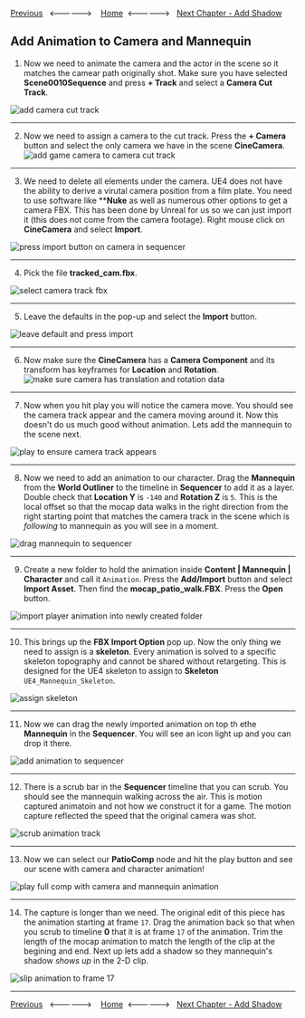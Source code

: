 [Previous](../cg_character_ii/README.md)&nbsp;&nbsp;&nbsp;<------>&nbsp;&nbsp;&nbsp;&nbsp;[Home](../README.md)&nbsp;&nbsp;<------>&nbsp;&nbsp;&nbsp;[Next Chapter - Add Shadow](../shadow/README.md)

## Add Animation to Camera and Mannequin

1.  Now we need to animate the camera and the actor in the scene so it matches the camear path originally shot.  Make sure you have selected **Scene0010Sequence** and press **+ Track** and select a **Camera Cut Track**.

![add camera cut track](../images/addCameraCutTrack.jpg)

***

2.  Now we need to assign a camera to the cut track.  Press the **+ Camera** button and select the only camera we have in the scene **CineCamera**.
![add game camera to camera cut track](../images/addCameraToCuts.jpg)

***

3.  We need to delete all elements under the camera.  UE4 does not have the ability to derive a virutal camera position from a film plate.  You need to use software like ****Nuke** as well as numerous other options to get a camera FBX.  This has been done by Unreal for us so we can just import it (this does not come from the camera footage).  Right mouse click on **CineCamera** and select **Import**.


![press import button on camera in sequencer](../images/pressImportButtonForCamTrack.jpg)

***

4. Pick the file **tracked_cam.fbx**.

![select camera track fbx](../images/trackedCamFBX.jpg)

***

5.  Leave the defaults in the pop-up and select the **Import** button.

![leave default and press import](../images/leaveDefaultImport.jpg)


***

6.  Now make sure the **CineCamera** has a **Camera Component** and its transform has keyframes for **Location** and **Rotation**.
![make sure camera has translation and rotation data](../images/translationAndRotationCamTrack.jpg)

***

7.  Now when you hit play you will notice the camera move.  You should see the camera track appear and the camera moving around it.  Now this doesn't do us much good without animation.  Lets add the mannequin to the scene next.

![play to ensure camera track appears](../images/playCameraTrack.jpg)

***

8. Now we need to add an animation to our character.  Drag the **Mannequin** from the **World Outliner** to the timeline in **Sequencer** to add it as a layer.  Double check that **Location Y** is `-140` and **Rotation Z** is `5`. This is the local offset so that the mocap data walks in the right direction from the right starting point that matches the camera track in the scene which is *following* to mannequin as you will see in a moment.

![drag mannequin to sequencer](../images/dragManneqToSeq.jpg)

***

9.  Create a new folder to hold the animation inside **Content | Mannequin | Character** and call it `Animation`.  Press the **Add/Import** button and select **Import Asset**.  Then find the **mocap_patio_walk.FBX**.  Press the **Open** button.

![import player animation into newly created folder](../images/importManAni.jpg)

***

10. This brings up the **FBX Import Option** pop up.  Now the only thing we need to assign is a **skeleton**.  Every animation is solved to a specific skeleton topography and cannot be shared without retargeting.  This is designed for the UE4 skeleton to assign to **Skeleton** `UE4_Mannequin_Skeleton`.

![assign skeleton](../images/assignSkeleton.jpg)

***

11.  Now we can drag the newly imported animation on top th ethe **Mannequin** in the **Sequencer**.  You will see an icon light up and you can drop it there.

![add animation to sequencer](../images/addAnimToSkeleton.jpg)

***

12.  There is a scrub bar in the **Sequencer** timeline that you can scrub.  You should see the mannequin walking across the air.  This is motion captured animatoin and not how we construct it for a game.  The motion capture reflected the speed that the original camera was shot.

![scrub animation track](../images/scrubAnimationTrack.jpg)

***

13.  Now we can select our **PatioComp** node and hit the play button and see our scene with camera and character animation!

![play full comp with camera and mannequin animation](../images/playFirstAnimatedComp.jpg)

***

14.  The capture is longer than we need.  The original edit of this piece has the animation starting at frame `17`.  Drag the animation back so that when you scrub to timeline **0** that it is at frame `17` of the animation. Trim the length of the mocap animation to match the length of the clip at the begining and end. Next up lets add a shadow so they mannequin's shadow *shows up* in the 2-D clip.

![slip animation to frame 17](../images/slipAnimToFrame17.jpg)

***

[Previous](../cg_character_ii/README.md)&nbsp;&nbsp;&nbsp;<------>&nbsp;&nbsp;&nbsp;&nbsp;[Home](../README.md)&nbsp;&nbsp;<------>&nbsp;&nbsp;&nbsp;[Next Chapter - Add Shadow](../shadow/README.md)